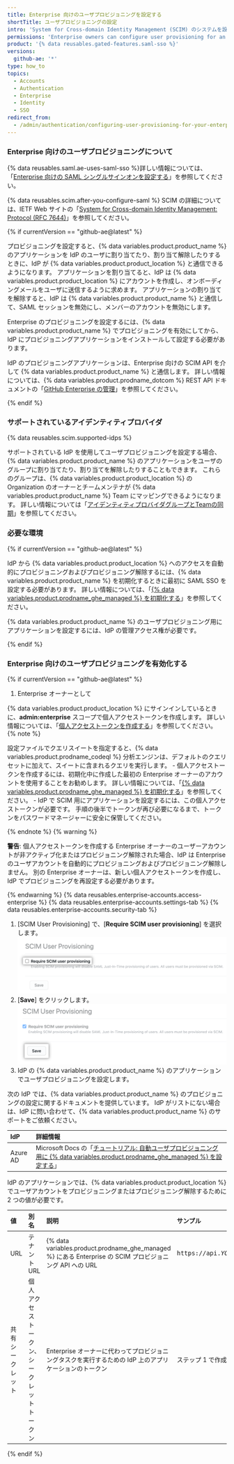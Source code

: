 ```yaml
---
title: Enterprise 向けのユーザプロビジョニングを設定する
shortTitle: ユーザプロビジョニングの設定
intro: 'System for Cross-domain Identity Management (SCIM) のシステムを設定できます。これにより、{% data variables.product.product_location %} のアプリケーションをアイデンティティプロバイダ (IdP) 上のユーザに割り当てると、{% data variables.product.product_location %} のユーザアカウントが自動的にプロビジョニングされます。'
permissions: 'Enterprise owners can configure user provisioning for an enterprise on {% data variables.product.product_name %}.'
product: '{% data reusables.gated-features.saml-sso %}'
versions:
  github-ae: '*'
type: how_to
topics:
  - Accounts
  - Authentication
  - Enterprise
  - Identity
  - SSO
redirect_from:
  - /admin/authentication/configuring-user-provisioning-for-your-enterprise
---
```

### Enterprise 向けのユーザプロビジョニングについて

{% data reusables.saml.ae-uses-saml-sso %}詳しい情報については、「[Enterprise 向けの SAML シングルサインオンを設定する](/admin/authentication/configuring-saml-single-sign-on-for-your-enterprise)」を参照してください。

{% data reusables.scim.after-you-configure-saml %} SCIM の詳細については、IETF Web サイトの「[System for Cross-domain Identity Management: Protocol (RFC 7644)](https://tools.ietf.org/html/rfc7644)」を参照してください。

{% if currentVersion == "github-ae@latest" %}

プロビジョニングを設定すると、{% data variables.product.product_name %} のアプリケーションを IdP のユーザに割り当てたり、割り当て解除したりするときに、IdP が {% data variables.product.product_location %} と通信できるようになります。 アプリケーションを割り当てると、IdP は {% data variables.product.product_location %} にアカウントを作成し、オンボーディングメールをユーザに送信するように求めます。 アプリケーションの割り当てを解除すると、IdP は {% data variables.product.product_name %} と通信して、SAML セッションを無効にし、メンバーのアカウントを無効にします。

Enterprise のプロビジョニングを設定するには、{% data variables.product.product_name %} でプロビジョニングを有効にしてから、IdP にプロビジョニングアプリケーションをインストールして設定する必要があります。

IdP のプロビジョニングアプリケーションは、Enterprise 向けの SCIM API を介して {% data variables.product.product_name %} と通信します。 詳しい情報については、{% data variables.product.prodname_dotcom %} REST API ドキュメントの「[GitHub Enterprise の管理](/rest/reference/enterprise-admin#scim)」を参照してください。

{% endif %}

### サポートされているアイデンティティプロバイダ

{% data reusables.scim.supported-idps %}

サポートされている IdP を使用してユーザプロビジョニングを設定する場合、{% data variables.product.product_name %} のアプリケーションをユーザのグループに割り当てたり、割り当てを解除したりすることもできます。 これらのグループは、{% data variables.product.product_location %} の Organization のオーナーとチームメンテナが {% data variables.product.product_name %} Team にマッピングできるようになります。 詳しい情報については「[アイデンティティプロバイダグループとTeamの同期](/organizations/organizing-members-into-teams/synchronizing-a-team-with-an-identity-provider-group)」を参照してください。

### 必要な環境

{% if currentVersion == "github-ae@latest" %}

IdP から {% data variables.product.product_location %} へのアクセスを自動的にプロビジョニングおよびプロビジョニング解除するには、{% data variables.product.product_name %} を初期化するときに最初に SAML SSO を設定する必要があります。 詳しい情報については、「[{% data variables.product.prodname_ghe_managed %} を初期化する](/admin/configuration/initializing-github-ae)」を参照してください。

{% data variables.product.product_name %} のユーザプロビジョニング用にアプリケーションを設定するには、IdP の管理アクセス権が必要です。

{% endif %}

### Enterprise 向けのユーザプロビジョニングを有効化する

{% if currentVersion == "github-ae@latest" %}

1. Enterprise オーナーとして

{% data variables.product.product_location %} にサインインしているときに、**admin:enterprise** スコープで個人アクセストークンを作成します。 詳しい情報については、「[個人アクセストークンを作成する](/github/authenticating-to-github/creating-a-personal-access-token)」を参照してください。
  {% note %}

  設定ファイルでクエリスイートを指定すると、{% data variables.product.prodname_codeql %} 分析エンジンは、デフォルトのクエリセットに加えて、スイートに含まれるクエリを実行します。
    - 個人アクセストークンを作成するには、初期化中に作成した最初の Enterprise オーナーのアカウントを使用することをお勧めします。 詳しい情報については、「[{% data variables.product.prodname_ghe_managed %} を初期化する](/admin/configuration/initializing-github-ae)」を参照してください。
    - IdP で SCIM 用にアプリケーションを設定するには、この個人アクセストークンが必要です。 手順の後半でトークンが再び必要になるまで、トークンをパスワードマネージャーに安全に保管してください。

  {% endnote %}
  {% warning %}

  **警告**: 個人アクセストークンを作成する Enterprise オーナーのユーザーアカウントが非アクティブ化またはプロビジョニング解除された場合、IdP は Enterprise のユーザアカウントを自動的にプロビジョニングおよびプロビジョニング解除しません。 別の Enterprise オーナーは、新しい個人アクセストークンを作成し、IdP でプロビジョニングを再設定する必要があります。

  {% endwarning %}
{% data reusables.enterprise-accounts.access-enterprise %}
{% data reusables.enterprise-accounts.settings-tab %}
{% data reusables.enterprise-accounts.security-tab %}
1. [SCIM User Provisioning] で、[**Require SCIM user provisioning**] を選択します。 ![Enterprise セキュリティ設定内の [Require SCIM user provisioning] のチェックボックス](/assets/images/help/enterprises/settings-require-scim-user-provisioning.png)
1. [**Save**] をクリックします。 ![Enterprise セキュリティ設定内の [Require SCIM user provisioning] の下にある [Save] ボタン](/assets/images/help/enterprises/settings-scim-save.png)
1. IdP の {% data variables.product.product_name %} のアプリケーションでユーザプロビジョニングを設定します。

  次の IdP では、{% data variables.product.product_name %} のプロビジョニングの設定に関するドキュメントを提供しています。 IdP がリストにない場合は、IdP に問い合わせて、{% data variables.product.product_name %} のサポートをご依頼ください。

  | IdP      | 詳細情報                                                                                                                                                                                                |
  |:-------- |:--------------------------------------------------------------------------------------------------------------------------------------------------------------------------------------------------- |
  | Azure AD | Microsoft Docs の「[チュートリアル: 自動ユーザプロビジョニング用に {% data variables.product.prodname_ghe_managed %} を設定する](https://docs.microsoft.com/azure/active-directory/saas-apps/github-ae-provisioning-tutorial)」 |

  IdP のアプリケーションでは、{% data variables.product.product_location %} でユーザアカウントをプロビジョニングまたはプロビジョニング解除するために 2 つの値が必要です。

  | 値        | 別名                    | 説明                                                                                            | サンプル                      |
  |:-------- |:--------------------- |:--------------------------------------------------------------------------------------------- |:------------------------- |
  | URL      | テナント URL              | {% data variables.product.prodname_ghe_managed %} にある Enterprise の SCIM プロビジョニング API への URL | <pre>https&colon;//api.<em>YOUR-GITHUB-AE-HOSTNAME</em>/scim/v2</pre> |
  | 共有シークレット | 個人アクセストークン、シークレットトークン | Enterprise オーナーに代わってプロビジョニングタスクを実行するための IdP 上のアプリケーションのトークン                                   | ステップ 1 で作成した個人アクセストークン    |

{% endif %}
